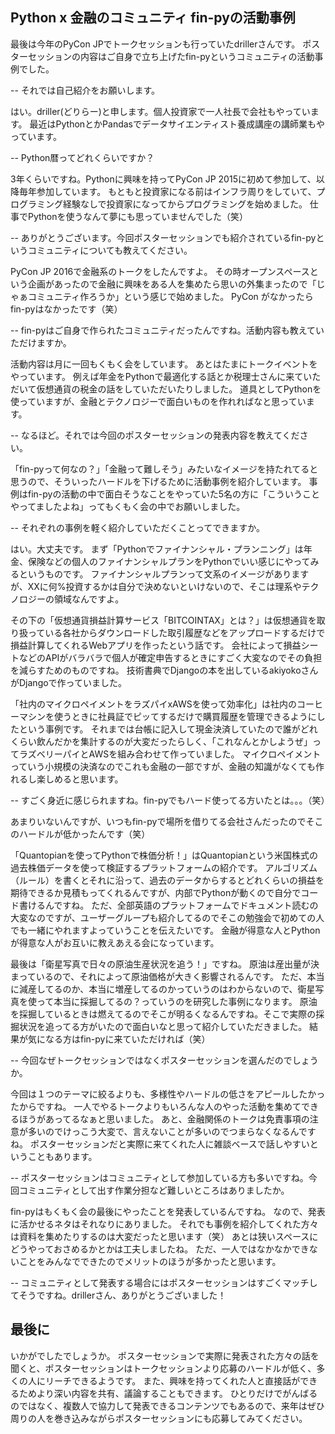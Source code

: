 ## Python x 金融のコミュニティ fin-pyの活動事例

最後は今年のPyCon JPでトークセッションも行っていたdrillerさんです。
ポスターセッションの内容はご自身で立ち上げたfin-pyというコミュニティの活動事例でした。

-- それでは自己紹介をお願いします。

はい。driller(どりらー)と申します。個人投資家で一人社長で会社もやっています。
最近はPythonとかPandasでデータサイエンティスト養成講座の講師業もやっています。

-- Python暦ってどれくらいですか？

3年くらいですね。Pythonに興味を持ってPyCon JP 2015に初めて参加して、以降毎年参加しています。
もともと投資家になる前はインフラ周りをしていて、プログラミング経験なしで投資家になってからプログラミングを始めました。
仕事でPythonを使うなんて夢にも思っていませんでした（笑）

-- ありがとうございます。今回ポスターセッションでも紹介されているfin-pyというコミュニティについても教えてください。

PyCon JP 2016で金融系のトークをしたんですよ。
その時オープンスペースという企画があったので金融に興味をある人を集めたら思いの外集まったので「じゃぁコミュニティ作ろうか」という感じで始めました。
PyCon がなかったらfin-pyはなかったです（笑）

-- fin-pyはご自身で作られたコミュニティだったんですね。活動内容も教えていただけますか。

活動内容は月に一回もくもく会をしています。
あとはたまにトークイベントをやっています。
例えば年金をPythonで最適化する話とか税理士さんに来ていただいて仮想通貨の税金の話をしていただいたりしました。
道具としてPythonを使っていますが、金融とテクノロジーで面白いものを作れればなと思っています。

-- なるほど。それでは今回のポスターセッションの発表内容を教えてください。

「fin-pyって何なの？」「金融って難しそう」みたいなイメージを持たれてると思うので、そういったハードルを下げるために活動事例を紹介しています。
事例はfin-pyの活動の中で面白そうなことをやっていた5名の方に「こういうことやってましたよね」ってもくもく会の中でお願いしました。

-- それぞれの事例を軽く紹介していただくことってできますか。

はい。大丈夫です。
まず「Pythonでファイナンシャル・プランニング」は年金、保険などの個人のファイナンシャルプランをPythonでいい感じにやってみるというものです。
ファイナンシャルプランって文系のイメージがありますが、XXに何%投資するかは自分で決めないといけないので、そこは理系やテクノロジーの領域なんですよ。

その下の「仮想通貨損益計算サービス「BITCOINTAX」とは？」は仮想通貨を取り扱っている各社からダウンロードした取引履歴などをアップロードするだけで損益計算してくれるWebアプリを作ったという話です。
会社によって損益シートなどのAPIがバラバラで個人が確定申告するときにすごく大変なのでその負担を減らすためのものですね。
技術書典でDjangoの本を出しているakiyokoさんがDjangoで作っていました。

「社内のマイクロペイメントをラズパイxAWSを使って効率化」は社内のコーヒーマシンを使うときに社員証でピッてするだけで購買履歴を管理できるようにしたという事例です。
それまでは台帳に記入して現金決済していたので誰がどれくらい飲んだかを集計するのが大変だったらしく、「これなんとかしようぜ」ってラズベリーパイとAWSを組み合わせて作っていました。
マイクロペイメントっていう小規模の決済なのでこれも金融の一部ですが、金融の知識がなくても作れるし楽しめると思います。

-- すごく身近に感じられますね。fin-pyでもハード使ってる方いたとは。。。（笑）

あまりいないんですが、いつもfin-pyで場所を借りてる会社さんだったのでそこのハードルが低かったんです（笑）

「Quantopianを使ってPythonで株価分析！」はQuantopianという米国株式の過去株価データを使って検証するプラットフォームの紹介です。
アルゴリズム（ルール）を書くとそれに沿って、過去のデータからするとどれくらいの損益を期待できるか見積もってくれるんですが、内部でPythonが動くので自分でコード書けるんですね。
ただ、全部英語のプラットフォームでドキュメント読むの大変なのですが、ユーザーグループも紹介してるのでそこの勉強会で初めての人でも一緒にやれますよっていうことを伝えたいです。
金融が得意な人とPythonが得意な人がお互いに教えあえる会になっています。

最後は「衛星写真で日々の原油生産状況を追う！」ですね。
原油は産出量が決まっているので、それによって原油価格が大きく影響されるんです。
ただ、本当に減産してるのか、本当に増産してるのかっていうのはわからないので、衛星写真を使って本当に採掘してるの？っていうのを研究した事例になります。
原油を採掘しているときは燃えてるのでそこが明るくなるんですね。そこで実際の採掘状況を追ってる方がいたので面白いなと思って紹介していただきました。
結果が気になる方はfin-pyに来ていただければ（笑）

-- 今回なぜトークセッションではなくポスターセッションを選んだのでしょうか。

今回は１つのテーマに絞るよりも、多様性やハードルの低さをアピールしたかったからですね。
一人でやるトークよりもいろんな人のやった活動を集めてできるほうがあってるなぁと思いました。
あと、金融関係のトークは免責事項の注意が多いのでけっこう大変で、言えないことが多いのでつまらなくなるんですね。
ポスターセッションだと実際に来てくれた人に雑談ベースで話しやすいということもあります。

-- ポスターセッションはコミュニティとして参加している方も多いですね。今回コミュニティとして出す作業分担など難しいところはありましたか。

fin-pyはもくもく会の最後にやったことを発表しているんですね。
なので、発表に活かせるネタはそれなりにありました。
それでも事例を紹介してくれた方々は資料を集めたりするのは大変だったと思います（笑）
あとは狭いスペースにどうやっておさめるかとかは工夫しましたね。
ただ、一人ではなかなかできないことをみんなでできたのでメリットのほうが多かったと思います。

-- コミュニティとして発表する場合にはポスターセッションはすごくマッチしてそうですね。drillerさん、ありがとうございました！


## 最後に

いかがでしたでしょうか。
ポスターセッションで実際に発表された方々の話を聞くと、ポスターセッションはトークセッションより応募のハードルが低く、多くの人にリーチできるようです。
また、興味を持ってくれた人と直接話ができるためより深い内容を共有、議論することもできます。
ひとりだけでがんばるのではなく、複数人で協力して発表できるコンテンツでもあるので、来年はぜひ周りの人を巻き込みながらポスターセッションにも応募してみてください。
